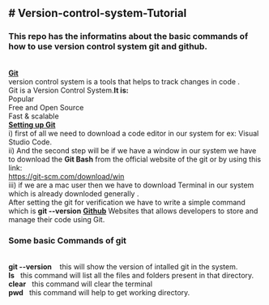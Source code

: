 <h2># Version-control-system-Tutorial</h2>
<h3>This repo has the informatins about the basic commands of how to use version control system git and github.</h3>
<br>
<b><u>Git</u></b>
<br>
version control system is a tools that helps to track changes in code .
<br>
Git is a Version Control System.<b>It is:</b>
<br>
Popular
<br>
Free and Open Source
<br>
Fast & scalable
<br>
<b><u>Setting up Git</u></b>
<br>
i) first of all we need to download a code editor in our system for ex: Visual Studio Code.
<br>
ii) And the second step will be if we have a window in our system we have to download the <b>Git Bash</b> from the official website of the git or by using this link:
<br><u>https://git-scm.com/download/win</u>
<br>
iii) if we are a mac user then we have to download Terminal in our system which is already downloded generally .
<br>
After setting the git for verification we have to write a simple command which is <b>git --version</b>
<b><u>Github</u></b>
Websites that allows developers to store and manage their code using Git.
<br>

<h3>Some basic Commands of git</h3>
<br>
<b>git --version</b> &nbsp;&nbsp; this will show the version of intalled git in the system.
<br>
<b>ls</b> &nbsp; this command will list all the files and folders present in that directory.
<br>
<b>clear</b> &nbsp; this command will clear the terminal
<br>
<b>pwd</b> &nbsp;  this command will help to get working directory.




